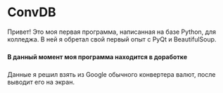 # ConvDB
Привет! Это моя первая программа, написанная на базе Python, для колледжа. В ней я обретал свой первый опыт с PyQt и BeautifulSoup.
###
__В данный момент моя программа находится в доработке__
###
Данные я решил взять из Google обычного конвертера валют, после выводит его на экран.
